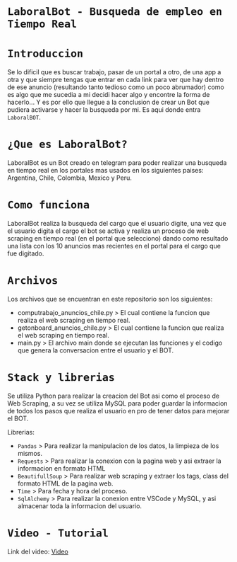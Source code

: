 # `LaboralBot - Busqueda de empleo en Tiempo Real`

# `Introduccion`

Se lo dificil que es buscar trabajo, pasar de un portal a otro, de una app a otra y que siempre tengas que entrar en cada link para ver que hay dentro de ese anuncio (resultando tanto tedioso como un poco abrumador) como es algo que me sucedia a mi decidi hacer algo y encontre la forma de hacerlo... Y es por ello que llegue a la conclusion de crear un Bot que pudiera activarse y hacer la busqueda por mi. Es aqui donde entra `LaboralBOT`.

# `¿Que es LaboralBot?`
LaboralBot es un Bot creado en telegram para poder realizar una busqueda en tiempo real en los portales mas usados en los siguientes paises: Argentina, Chile, Colombia, Mexico y Peru. 

# `Como funciona`
LaboralBot realiza la busqueda del cargo que el usuario digite, una vez que el usuario digita el cargo el bot se activa y realiza un proceso de web scraping en tiempo real (en el portal que selecciono) dando como resultado una lista con los 10 anuncios mas recientes en el portal para el cargo que fue digitado.

# `Archivos`
Los archivos que se encuentran en este repositorio son los siguientes:
* computrabajo_anuncios_chile.py > El cual contiene la funcion que realiza el web scraping en tiempo real.
* getonboard_anuncios_chile.py > El cual contiene la funcion que realiza el web scraping en tiempo real.
* main.py > El archivo main donde se ejecutan las funciones y el codigo que genera la conversacion entre el usuario y el BOT.

# `Stack y librerias`
Se utiliza Python para realizar la creacion del Bot asi como el proceso de Web Scraping, a su vez se utiliza MySQL para poder guardar la informacion de todos los pasos que realiza el usuario en pro de tener datos para mejorar el BOT.

Librerias:
* `Pandas` > Para realizar la manipulacion de los datos, la limpieza de los mismos.
* `Requests` > Para realizar la conexion con la pagina web y asi extraer la informacion en formato HTML
* `BeautifullSoup` > Para realizar web scraping y extraer los tags, class del formato HTML de la pagina web.
* `Time` > Para fecha y hora del proceso.
* `SqlAlchemy` > Para realizar la conexion entre VSCode y MySQL, y asi almacenar toda la informacion del usuario.

# `Video - Tutorial`
Link del video: [Video](https://www.youtube.com/watch?v=Trk73cb1E_k)



